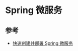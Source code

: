 # Spring 微服务

## 参考

* [快速创建并部署 Spring 微服务](https://www.ibm.com/developerworks/cn/java/j-create-and-deploy-a-spring-microservice-in-minutes/index.html)
